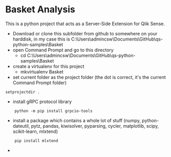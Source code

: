 # Basket Analysis

This is a python project that acts as a Server-Side Extension for Qlik Sense.

 * Download or clone this subfolder from github to somewhere on your harddisk, in my case this is C:\Users\admincsw\Documents\GitHub\qs-python-samples\Basket
 * open Command Prompt and go to this directory 
    - cd C:\Users\admincsw\Documents\GitHub\qs-python-samples\Basket
 * create a virtualenv for this project
    - mkvirtualenv Basket
 * set current folder as the project folder (the dot is correct, it's the current Command Prompt folder)
``` 
setprojectdir .
```
 * install gRPC protocol library
```
    python -m pip install grpcio-tools
```    
 * install a package which contains a whole lot of stuff (numpy, python-dateutil, pytz, pandas, kiwisolver, pyparsing, cycler, matplotlib, scipy, scikit-learn, mlxtend)
```
    pip install mlxtend
```    
 * 
    
